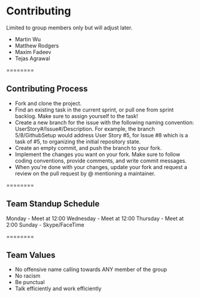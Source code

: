 Contributing
=============

Limited to group members only but will adjust later.

* Martin Wu
* Matthew Rodgers
* Maxim Fadeev
* Tejas Agrawal


========

## Contributing Process
 - Fork and clone the project.
 - Find an existing task in the current sprint, or pull one from sprint backlog. Make sure to assign yourself to the task!
 - Create a new branch for the issue with the following naming convention: UserStory#/Issue#/Description. For example, the branch 5/8/GithubSetup would address User Story #5, for Issue #8 which is a task of #5, to organizing the initial repository state.
 - Create an empty commit, and push the branch to your fork.
 - Implement the changes you want on your fork. Make sure to follow coding conventions, provide comments, and write commit messages.
 - When you're done with your changes, update your fork and request a review on the pull request by @ mentioning a maintainer.
 
 
 ========

## Team Standup Schedule
Monday - Meet at 12:00
Wednesday - Meet at 12:00
Thursday - Meet at 2:00
Sunday - Skype/FaceTime

========


## Team Values
  * No offensive name calling towards ANY member of the group
  * No racism
  * Be punctual 
  * Talk efficiently and work efficiently 
